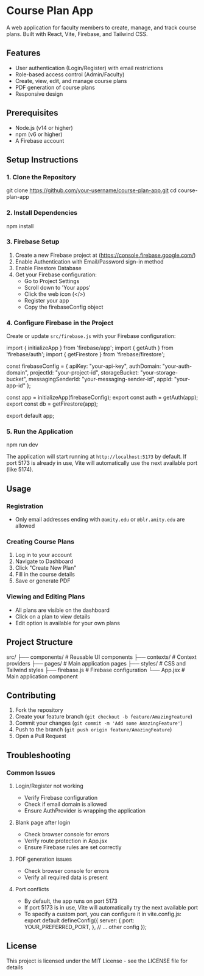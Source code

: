 # Course Plan App

A web application for faculty members to create, manage, and track course plans. Built with React, Vite, Firebase, and Tailwind CSS.

## Features

- User authentication (Login/Register) with email restrictions
- Role-based access control (Admin/Faculty)
- Create, view, edit, and manage course plans
- PDF generation of course plans
- Responsive design

## Prerequisites

- Node.js (v14 or higher)
- npm (v6 or higher)
- A Firebase account

## Setup Instructions

### 1. Clone the Repository

git clone https://github.com/your-username/course-plan-app.git
cd course-plan-app

### 2. Install Dependencies

npm install

### 3. Firebase Setup

1. Create a new Firebase project at (https://console.firebase.google.com/)
2. Enable Authentication with Email/Password sign-in method
3. Enable Firestore Database
4. Get your Firebase configuration:
   - Go to Project Settings
   - Scroll down to 'Your apps'
   - Click the web icon (</>)
   - Register your app
   - Copy the firebaseConfig object

### 4. Configure Firebase in the Project

Create or update `src/firebase.js` with your Firebase configuration:

import { initializeApp } from 'firebase/app';
import { getAuth } from 'firebase/auth';
import { getFirestore } from 'firebase/firestore';

const firebaseConfig = {
apiKey: "your-api-key",
authDomain: "your-auth-domain",
projectId: "your-project-id",
storageBucket: "your-storage-bucket",
messagingSenderId: "your-messaging-sender-id",
appId: "your-app-id"
};

const app = initializeApp(firebaseConfig);
export const auth = getAuth(app);
export const db = getFirestore(app);

export default app;

### 5. Run the Application

npm run dev

The application will start running at `http://localhost:5173` by default. If port 5173 is already in use, Vite will automatically use the next available port (like 5174).

## Usage

### Registration

- Only email addresses ending with `@amity.edu` or `@blr.amity.edu` are allowed

### Creating Course Plans

1. Log in to your account
2. Navigate to Dashboard
3. Click "Create New Plan"
4. Fill in the course details
5. Save or generate PDF

### Viewing and Editing Plans

- All plans are visible on the dashboard
- Click on a plan to view details
- Edit option is available for your own plans

## Project Structure

src/
├── components/ # Reusable UI components
├── contexts/ # Context providers
├── pages/ # Main application pages
├── styles/ # CSS and Tailwind styles
├── firebase.js # Firebase configuration
└── App.jsx # Main application component

## Contributing

1. Fork the repository
2. Create your feature branch (`git checkout -b feature/AmazingFeature`)
3. Commit your changes (`git commit -m 'Add some AmazingFeature'`)
4. Push to the branch (`git push origin feature/AmazingFeature`)
5. Open a Pull Request

## Troubleshooting

### Common Issues

1. Login/Register not working

   - Verify Firebase configuration
   - Check if email domain is allowed
   - Ensure AuthProvider is wrapping the application

2. Blank page after login

   - Check browser console for errors
   - Verify route protection in App.jsx
   - Ensure Firebase rules are set correctly

3. PDF generation issues

   - Check browser console for errors
   - Verify all required data is present

4. Port conflicts
   - By default, the app runs on port 5173
   - If port 5173 is in use, Vite will automatically try the next available port
   - To specify a custom port, you can configure it in vite.config.js:
     export default defineConfig({
     server: {
     port: YOUR_PREFERRED_PORT,
     },
     // ... other config
     });

## License

This project is licensed under the MIT License - see the LICENSE file for details
